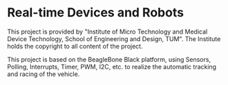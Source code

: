 # Real-time Devices and Robots

This project is provided by "Institute of Micro Technology and Medical Device Technology, School of Engineering and Design, TUM". The Institute holds the copyright to all content of the project.

This project is based on the BeagleBone Black platform, using Sensors, Polling, Interrupts, Timer, PWM, I2C, etc. to realize the automatic tracking and racing of the vehicle.
